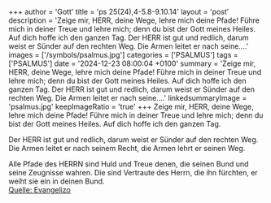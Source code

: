 +++
author = 'Gott'
title = 'ps 25(24),4-5.8-9.10.14'
layout = 'post'
description = 'Zeige mir, HERR, deine Wege,  lehre mich deine Pfade! Führe mich in deiner Treue und lehre mich;  denn du bist der Gott meines Heiles.  Auf dich hoffe ich den ganzen Tag.  Der HERR ist gut und redlich,  darum weist er Sünder auf den rechten Weg. Die Armen leitet er nach seine....'
images = ['/symbols/psalmus.jpg']
categories = ['PSALMUS']
tags = ['PSALMUS']
date = '2024-12-23 08:00:04 +0100'
summary = 'Zeige mir, HERR, deine Wege,  lehre mich deine Pfade! Führe mich in deiner Treue und lehre mich;  denn du bist der Gott meines Heiles.  Auf dich hoffe ich den ganzen Tag.  Der HERR ist gut und redlich,  darum weist er Sünder auf den rechten Weg. Die Armen leitet er nach seine....'
linkedsummaryImage = 'psalmus.jpg'
keepImageRatio = 'true'
+++
Zeige mir, HERR, deine Wege, 
lehre mich deine Pfade!
Führe mich in deiner Treue und lehre mich; 
denn du bist der Gott meines Heiles. 
Auf dich hoffe ich den ganzen Tag.

Der HERR ist gut und redlich, 
darum weist er Sünder auf den rechten Weg.
Die Armen leitet er nach seinem Recht, 
die Armen lehrt er seinen Weg.<!--more-->

Alle Pfade des HERRN sind Huld und Treue 
denen, die seinen Bund und seine Zeugnisse wahren.
Die sind Vertraute des Herrn, die ihn fürchten,
er weiht sie ein in deinen Bund.<br> [Quelle: Evangelizo](https://evangeliumtagfuertag.org/DE/gospel)